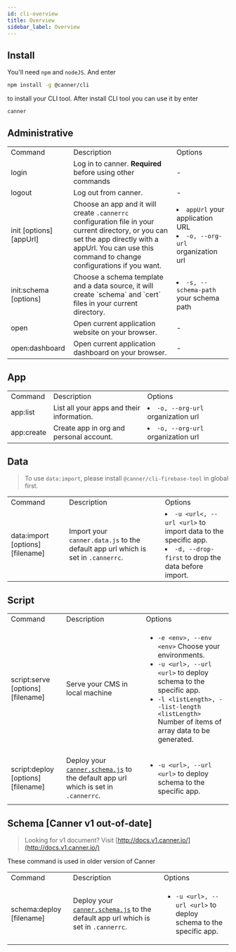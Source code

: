 ```yaml
---
id: cli-overview
title: Overview
sidebar_label: Overview
---
```


## Install

You'll need `npm` and `nodeJS`. And enter

```sh
npm install -g @canner/cli
```

to install your CLI tool. After install CLI tool you can use it by enter

```sh
canner
```

## Administrative

<table>
  <tr>
    <td>Command</td>
    <td>Description</td>
    <td>Options</td>
  </tr>
  <tr>
    <td>login</td>
    <td>
      Log in to canner. <b>Required</b> before using other commands
    </td>
    <td>-</td>
  </tr>
  <tr>
    <td>logout</td>
    <td>Log out from canner.</td>
    <td>-</td>
  </tr>
  <tr>
    <td>init [options] [appUrl]</td>
    <td>Choose an app and it will create <code>.cannerrc</code> configuration file in your current directory, or you can set the app directly with a appUrl. You can use this command to change configurations if you want.</td>
    <td>
      <li><code>appUrl</code>  your application URL</li>
      <li><code>-o, --org-url <org-url></code>   organization url</li>
    </td>
  </tr>
  <tr>
    <td>init:schema [options]</td>
    <td>Choose a schema template and a data source, it will create `schema` and `cert` files in your current directory.</td>
    <td>
      <li><code>-s, --schema-path <schema-path></code> your schema path</li>
    </td>
  </tr>
  <tr>
    <td>open</td>
    <td>Open current application website on your browser.</td>
    <td>-</td>
  </tr>
  <tr>
    <td>open:dashboard</td>
    <td>Open current application dashboard on your browser.</td>
    <td>-</td>
  </tr>
</table>

## App

<table>
  <tr>
    <td>Command</td>
    <td>Description</td>
    <td>Options</td>
  </tr>
  <tr>
    <td>app:list</td>
    <td>List all your apps and their information.</td>
    <td>
      <li><code>-o, --org-url <org-url></code>  organization url</li>
    </td>
  </tr>
  <tr>
    <td>app:create</td>
    <td>Create app in org and personal account.</td>
    <td>
      <li><code>-o, --org-url <org-url></code>  organization url</li>
    </td>
  </tr>
</table>

## Data
> To use `data:import`, please install `@canner/cli-firebase-tool` in global first.
> 
<table>
  <tr>
    <td>Command</td>
    <td>Description</td>
    <td>Options</td>
  </tr>
  <tr>
    <td>data:import [options] [filename]</td>
    <td>
      Import your <code>canner.data.js</code>  to the default app url which is set in <code>.cannerrc</code>.
    </td>
    <td>
      <li><code>-u &lt;url&lt;, --url &lt;url&gt;</code> to import data to the specific app.</li>
      <li><code>-d, --drop-first</code> to drop the data before import.</li>
    </td>
  </tr>
</table>

## Script

<table>
  <tr>
    <td>Command</td>
    <td>Description</td>
    <td>Options</td>
  </tr>
  <tr>
    <td>script:serve [options] [filename]</td>
    <td>
      Serve your CMS in local machine
    </td>
    <td>
      <ul>
        <li><code>-e &lt;env&gt;, --env &lt;env&gt;</code> Choose your environments.</li>
        <li><code>-u &lt;url&gt;, --url &lt;url&gt;</code> to deploy schema to the specific app.</li>
        <li><code>-l &lt;listLength&gt;, --list-length &lt;listLength&gt;</code> Number of items of array data to be generated.</li>
      </ul>
    </td>
  </tr>
  <tr>
    <td>script:deploy [options] [filename]</td>
    <td>
      Deploy your <a href="schema-overview"><code>canner.schema.js</code></a> to the default app url which is set in <code>.cannerrc</code>.
    </td>
    <td>
      <ul>
        <li><code>-u &lt;url&gt;, --url &lt;url&gt;</code> to deploy schema to the specific app.</li>
      </ul>
    </td>
  </tr>
</table>

## Schema [Canner v1 out-of-date]

> Looking for v1 document? Visit [http://docs.v1.canner.io/](http://docs.v1.canner.io/)

These command is used in older version of Canner

<table>
  <tr>
    <td>Command</td>
    <td>Description</td>
    <td>Options</td>
  </tr>
  <tr>
    <td>schema:deploy [filename]</td>
    <td>
      Deploy your <a href="#cannerschemajs"><code>canner.schema.js</code></a> to the default app url which is set in <code>.cannerrc</code>.
    </td>
    <td>
      <ul>
        <li><code>-u &lt;url&gt;, --url &lt;url&gt;</code> to deploy schema to the specific app.</li>
      </ul>
    </td>
  </tr>
</table>